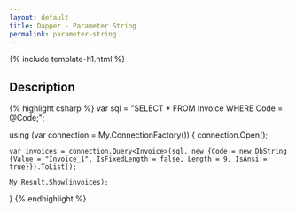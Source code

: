 ```yaml
---
layout: default
title: Dapper - Parameter String 
permalink: parameter-string
---
```


{% include template-h1.html %}

## Description

{% highlight csharp %}
var sql = "SELECT * FROM Invoice WHERE Code = @Code;";

using (var connection = My.ConnectionFactory())
{
	connection.Open();

	var invoices = connection.Query<Invoice>(sql, new {Code = new DbString {Value = "Invoice_1", IsFixedLength = false, Length = 9, IsAnsi = true}}).ToList();

	My.Result.Show(invoices);
}
{% endhighlight %}
